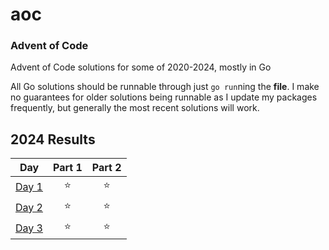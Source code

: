 # aoc
### Advent of Code

Advent of Code solutions for some of 2020-2024, mostly in Go

All Go solutions should be runnable through just `go run`ning the **file**. I make no guarantees for older solutions being runnable as I update my packages frequently, but generally the most recent solutions will work.

<!--- advent_readme_stars table --->
## 2024 Results

| Day | Part 1 | Part 2 |
| :---: | :---: | :---: |
| [Day 1](https://adventofcode.com/2024/day/1) | ⭐ | ⭐ |
| [Day 2](https://adventofcode.com/2024/day/2) | ⭐ | ⭐ |
| [Day 3](https://adventofcode.com/2024/day/3) | ⭐ | ⭐ |
<!--- advent_readme_stars table --->
